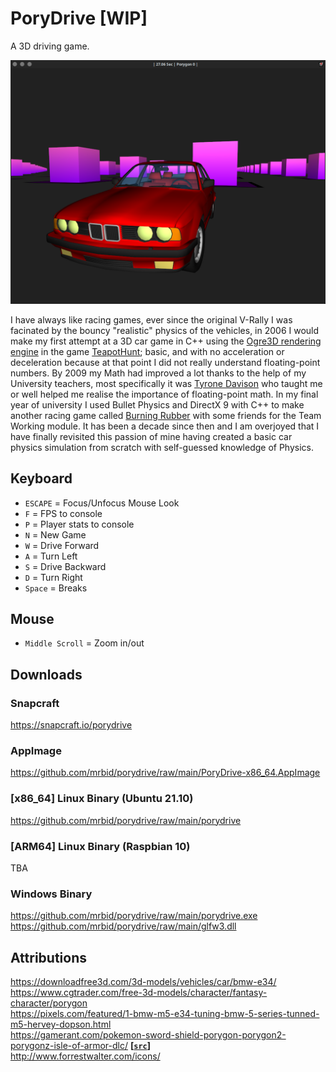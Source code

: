 # PoryDrive [WIP]
A 3D driving game.

![Screenshot of the PoryDrive game](https://raw.githubusercontent.com/mrbid/porydrive/main/screenshot.png)

I have always like racing games, ever since the original V-Rally I was facinated by the bouncy "realistic" physics of the vehicles, in 2006 I would make my first attempt at a 3D car game in C++ using the [Ogre3D rendering engine](https://www.ogre3d.org/) in the game [TeapotHunt](https://github.com/traxpuzzle/Misc-Games/raw/main/TeapotHunt.exe); basic, and with no acceleration or deceleration because at that point I did not really understand floating-point numbers. By 2009 my Math had improved a lot thanks to the help of my University teachers, most specifically it was [Tyrone Davison](https://research.tees.ac.uk/en/persons/tyrone-davison) who taught me or well helped me realise the importance of floating-point math. In my final year of university I used Bullet Physics and DirectX 9 with C++ to make another racing game called [Burning Rubber](https://github.com/mrbid/DX9-Racing-Game) with some friends for the Team Working module. It has been a decade since then and I am overjoyed that I have finally revisited this passion of mine having created a basic car physics simulation from scratch with self-guessed knowledge of Physics.

## Keyboard
 - `ESCAPE` = Focus/Unfocus Mouse Look
 - `F` = FPS to console
 - `P` = Player stats to console
 - `N` = New Game
 - `W` = Drive Forward
 - `A` = Turn Left
 - `S` = Drive Backward
 - `D` = Turn Right
 - `Space` = Breaks

## Mouse
 - `Middle Scroll` = Zoom in/out

## Downloads

### Snapcraft
https://snapcraft.io/porydrive

### AppImage
https://github.com/mrbid/porydrive/raw/main/PoryDrive-x86_64.AppImage

### [x86_64] Linux Binary (Ubuntu 21.10)
https://github.com/mrbid/porydrive/raw/main/porydrive

### [ARM64] Linux Binary (Raspbian 10)
TBA<br>

### Windows Binary
https://github.com/mrbid/porydrive/raw/main/porydrive.exe<br>
https://github.com/mrbid/porydrive/raw/main/glfw3.dll

## Attributions
https://downloadfree3d.com/3d-models/vehicles/car/bmw-e34/<br>
https://www.cgtrader.com/free-3d-models/character/fantasy-character/porygon<br>
https://pixels.com/featured/1-bmw-m5-e34-tuning-bmw-5-series-tunned-m5-hervey-dopson.html<br>
https://gamerant.com/pokemon-sword-shield-porygon-porygon2-porygonz-isle-of-armor-dlc/ [**[`src`]**](https://www.pokemon.com/uk/pokemon-tcg/pokemon-cards/sm-series/sm10/155/)<br>
http://www.forrestwalter.com/icons/<br>

